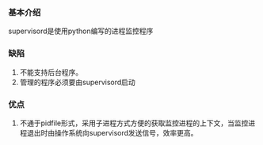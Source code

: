 ### 基本介绍
supervisord是使用python编写的进程监控程序
### 缺陷
   1. 不能支持后台程序。
   2. 管理的程序必须要由supervisord启动
### 优点
   1. 不通于pidfile形式，采用子进程方式方便的获取监控进程的上下文，当监控进程退出时由操作系统向supervisord发送信号，效率更高。